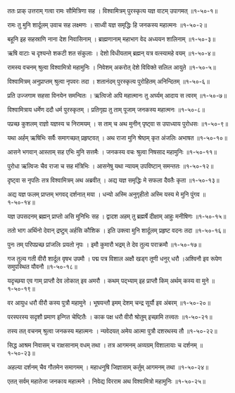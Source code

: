 ततः प्राक् उत्तराम् गत्वा रामः सौमित्रिणा सह ।
विश्वामित्रम् पुरस्कृत्य यज्ञ वाटम् उपागमत् ॥१-५०-१॥

रामः तु मुनि शार्दूलम् उवाच सह लक्ष्मणः ।
साध्वी यज्ञ समृद्धिः हि जनकस्य महात्मनः ॥१-५०-२॥

बहूनि इह सहस्राणि नाना देश निवासिनाम् ।
ब्राह्मणानाम् महाभाग वेद अध्ययन शालिनाम् ॥१-५०-३॥

ऋषि वाटाः च दृश्यन्ते शकटी शत संकुलाः ।
देशो विधीयताम् ब्रह्मन् यत्र वत्स्यामहे वयम् ॥१-५०-४॥

रामस्य वचनम् श्रुत्वा विश्वामित्रो महामुनिः ।
निवेशम् अकरोत् देशे विविक्ते सलिल आयुते ॥१-५०-५॥

विश्वामित्रम् अनुप्राप्तम् श्रुत्वा नृपवरः तदा ।
शतानंदम् पुरस्कृत्य पुरोहितम् अनिन्दितम् ॥१-५०-६॥

प्रति उज्जगाम सहसा विनयेन समन्वितः ।
ऋत्विजो अपि महात्मानः तु अर्घ्यम् आदाय स त्वरम् ॥१-५०-७॥

विश्वामित्राय धर्मेण ददौ धर्म पुरस्कृतम् ।
प्रतिगृह्य तु ताम् पूजाम् जनकस्य महात्मनः ॥१-५०-८॥

पप्रच्छ कुशलम् राज्ञो यज्ञस्य च निरामयम् ।
स ताम् च अथ मुनीन् पृष्ट्वा स उपाध्याय पुरोधसः ॥१-५०-९॥

यथा अर्हम् ऋषिभिः सर्वैः समागच्छत् प्रहृष्टवत् ।
अथ राजा मुनि श्रेष्ठम् कृत अंजलिः अभाषत ॥१-५०-१०॥

आसने भगवान् आस्ताम् सह एभिः मुनि सत्तमैः ।
जनकस्य वचः श्रुत्वा निषसाद महामुनिः ॥१-५०-११॥

पुरोधा ऋत्विजः चैव राजा च सह मंत्रिभिः ।
आसनेषु यथा न्यायम् उपविष्टान् समन्ततः ॥१-५०-१२॥

दृष्ट्वा स नृपतिः तत्र विश्वामित्रम् अथ अब्रवीत् ।
अद्य यज्ञ समृद्धिः मे सफला दैवतैः कृता ॥१-५०-१३॥

अद्य यज्ञ फलम् प्राप्तम् भगवद् दर्शनात् मया ।
धन्यो अस्मि अनुगृहीतो अस्मि यस्य मे मुनि पुंगव ॥१-५०-१४॥

यज्ञ उपसदनम् ब्रह्मन् प्राप्तो असि मुनिभिः सह ।
द्वादश अहम् तु ब्रह्मर्षे दीक्षाम् आहुः मनीषिणः ॥१-५०-१५॥

ततो भाग अर्थिनो देवान् द्रष्टुम् अर्हसि कौशिक ।
इति उक्त्वा मुनि शार्दूलम् प्रहृष्ट वदनः तदा ॥१-५०-१६॥

पुनः तम् परिपप्रच्छ प्रांजलिः प्रयतो नृपः ।
इमौ कुमारौ भद्रम् ते देव तुल्य पराक्रमौ ॥१-५०-१७॥

गज तुल्य गती वीरौ शार्दूल वृषभ उपमौ ।
पद्म पत्र विशाल अक्षौ खड्ग तूणी धनुर् धरौ ।अश्विनौ इव रूपेण समुपस्थित यौवनौ ॥१-५०-१८॥

यदृच्छया एव गाम् प्राप्तौ देव लोकात् इव अमरौ ।
कथम् पद्भ्याम् इह प्राप्तौ किम् अर्थम् कस्य वा मुने ॥१-५०-१९॥

वर आयुध धरौ वीरौ कस्य पुत्रौ महामुने ।
भूषयन्तौ इमम् देशम् चन्द्र सूर्यौ इव अंबरम् ॥१-५०-२०॥

परस्परस्य सदृशौ प्रमाण इन्गित चेष्टितैः ।
काक पक्ष धरौ वीरौ श्रोतुम् इच्छामि तत्त्वतः ॥१-५०-२१॥

तस्य तत् वचनम् श्रुत्वा जनकस्य महात्मनः ।
न्यवेदयत् अमेय आत्मा पुत्रौ दशरथस्य तौ ॥१-५०-२२॥

सिद्ध आश्रम निवासम् च राक्षसानाम् वधम् तथा ।
तत्र आगमनम् अव्यग्रम् विशालायाः च दर्शनम् ॥१-५०-२३॥

अहल्या दर्शनम् चैव गौतमेन समागमम् ।
महाधनुषि जिज्ञासाम् कर्तुम् आगमनम् तथा ॥१-५०-२४॥

एतत् सर्वम् महातेजा जनकाय महात्मने ।
निवेद्य विरराम अथ विश्वामित्रो महामुनिः ॥१-५०-२५॥

